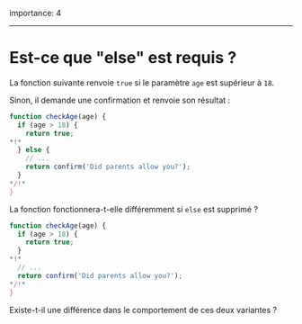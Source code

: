 importance: 4

---

# Est-ce que "else" est requis ?

La fonction suivante renvoie `true` si le paramètre `age` est supérieur à `18`.

Sinon, il demande une confirmation et renvoie son résultat :

```js
function checkAge(age) {
  if (age > 18) {
    return true;
*!*
  } else {
    // ...
    return confirm('Did parents allow you?');
  }
*/!*
}
```

La fonction fonctionnera-t-elle différemment si `else` est supprimé ?

```js
function checkAge(age) {
  if (age > 18) {
    return true;
  }
*!*
  // ...
  return confirm('Did parents allow you?');
*/!*
}
```

Existe-t-il une différence dans le comportement de ces deux variantes ?

